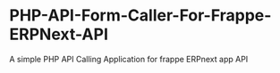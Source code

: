 # PHP-API-Form-Caller-For-Frappe-ERPNext-API
A simple PHP API Calling Application for frappe ERPnext app API

